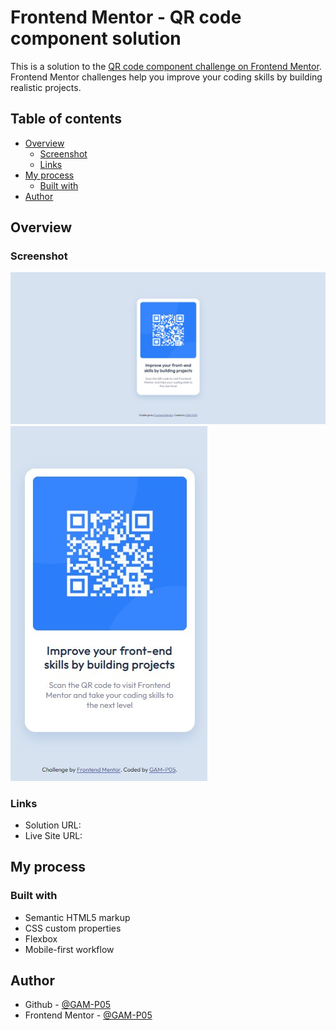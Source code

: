 # Frontend Mentor - QR code component solution

This is a solution to the [QR code component challenge on Frontend Mentor](https://www.frontendmentor.io/challenges/qr-code-component-iux_sIO_H). Frontend Mentor challenges help you improve your coding skills by building realistic projects.

## Table of contents

-   [Overview](#overview)
    -   [Screenshot](#screenshot)
    -   [Links](#links)
-   [My process](#my-process)
    -   [Built with](#built-with)
-   [Author](#author)

## Overview

### Screenshot

![](./screenshot/screenshot.jpg)
![](./screenshot/screenshot1.jpg)

### Links

-   Solution URL: [](https://www.frontendmentor.io/solutions/qr-code-component-RduMiVMB-W)
-   Live Site URL: [](https://venerable-clafoutis-066198.netlify.app/)

## My process

### Built with

-   Semantic HTML5 markup
-   CSS custom properties
-   Flexbox
-   Mobile-first workflow

## Author

-   Github - [@GAM-P05](https://github.com/GAM-P05)
-   Frontend Mentor - [@GAM-P05](https://www.frontendmentor.io/profile/GAM-P05)
